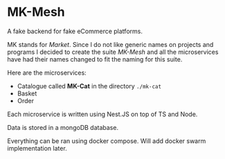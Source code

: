 # MK-Mesh

A fake backend for fake eCommerce platforms.

MK stands for *Market*. Since I do not like generic names on projects and programs I decided to create the suite *MK-Mesh* and all the microservices have had their names changed to fit the naming for this suite.

Here are the microservices:
- Catalogue called **MK-Cat** in the directory `./mk-cat`
- Basket
- Order

Each microservice is written using Nest.JS on top of TS and Node.

Data is stored in a mongoDB database.

Everything can be ran using docker compose. Will add docker swarm implementation later.